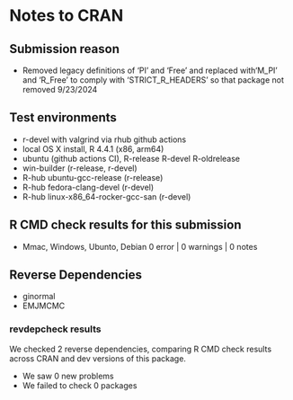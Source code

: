 # Notes to CRAN

## Submission reason 

- Removed legacy definitions of ‘PI’ and ‘Free’ and replaced with‘M_PI’ and ‘R_Free’ to comply with ‘STRICT_R_HEADERS’ so that package not removed 9/23/2024

## Test environments

- r-devel with valgrind via rhub github actions
- local OS X install, R 4.4.1 (x86, arm64)
- ubuntu  (github actions CI), R-release R-devel R-oldrelease
- win-builder (r-release, r-devel)
- R-hub ubuntu-gcc-release (r-release)
- R-hub fedora-clang-devel (r-devel)
- R-hub linux-x86_64-rocker-gcc-san (r-devel)


## R CMD check results for this submission

* Mmac, Windows, Ubunto, Debian
 0 error | 0 warnings | 0 notes


## Reverse Dependencies

- ginormal
- EMJMCMC

### revdepcheck results

We checked 2 reverse dependencies, comparing R CMD check results across CRAN and dev versions of this package.

 * We saw 0 new problems
 * We failed to check 0 packages


